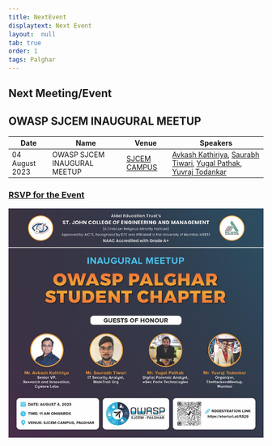 ```yaml
---
title: NextEvent
displaytext: Next Event
layout:  null
tab: true
order: 1
tags: Palghar
---
```


## Next Meeting/Event

## OWASP SJCEM INAUGURAL MEETUP

| Date | Name | Venue | Speakers |
| --- | --- | --- | --- |
| 04 August 2023 | OWASP SJCEM INAUGURAL MEETUP | [SJCEM CAMPUS](https://goo.gl/maps/7m4h94sBRYznxcYF9) | [Avkash Kathiriya](https://www.linkedin.com/in/avkash-kathiriya/), [Saurabh Tiwari](https://www.linkedin.com/in/saurabh-tiwari-5315801b5/), [Yugal Pathak](https://www.linkedin.com/in/yugal-p-b69675130/), [Yuvraj Todankar](https://www.linkedin.com/in/yuvraj-todankar-72641b248/) | 

### [RSVP for the Event](https://www.meetup.com/owasp-st-john-college-of-engineering-and-management-chapter/events/295171348) 




<img src="assets/images/Final.jpeg" />

